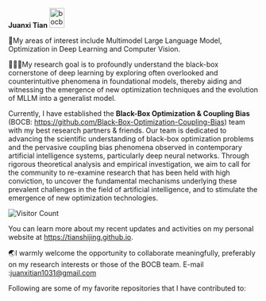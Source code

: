 ****Juanxi Tian****
<img src="https://github.com/user-attachments/assets/9bc2224e-e8f9-4441-8aab-9613e89382f6" alt="bocb_logo" width="30" height="40">

🧐My areas of interest include Multimodel Large Language Model, Optimization in Deep Learning and Computer Vision.

🧑🏻‍💻My research goal is to profoundly understand the black-box cornerstone of deep learning by exploring often overlooked and counterintuitive phenomena in foundational models, thereby aiding and witnessing the emergence of new optimization techniques and the evolution of MLLM into a generalist model. 

Currently, I have established the **Black-Box Optimization & Coupling Bias** (BOCB: https://github.com/Black-Box-Optimization-Coupling-Bias) team with my best research partners & friends. Our team is dedicated to advancing the scientific understanding of black-box optimization problems and the pervasive coupling bias phenomena observed in contemporary artificial intelligence systems, particularly deep neural networks. Through rigorous theoretical analysis and empirical investigation, we aim to call for the community to re-examine research that has been held with high conviction, to uncover the fundamental mechanisms underlying these prevalent challenges in the field of artificial intelligence, and to stimulate the emergence of new optimization technologies.

![Visitor Count](https://profile-counter.glitch.me/tianshijing/count.svg)

You can learn more about my recent updates and activities on my personal website at https://tianshijing.github.io.

🌏I warmly welcome the opportunity to collaborate meaningfully, preferably on my research interests or those of the BOCB team. E-mail :juanxitian1031@gmail.com

Following are some of my favorite repositories that I have contributed to:


